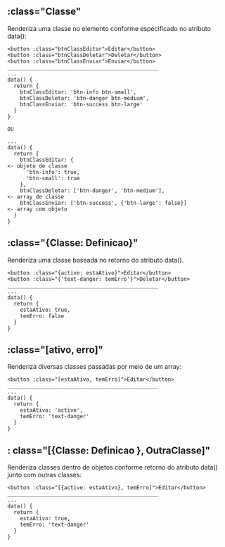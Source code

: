 ## :class="Classe"
Renderiza uma classe no elemento conforme especificado no atributo data(): 

    <button :class="btnClassEditar">Editar</button>
    <button :class="btnClassDeletar">Deletar</button>
    <button :class="btnClassEnviar">Enviar</button>
    ________________________________________________
    ...
    data() {
      return {
        btnClassEditar: 'btn-info btn-small',
        btnClassDeletar: 'btn-danger btn-medium',
        btnClassEnviar: 'btn-success btn-large'
      }
    }
    
    OU
    
    ...
    data() {
      return {
        btnClassEditar: {                                                 <- objeto de classe
          'btn-info': true,
          'btn-small': true
        },
        btnClassDeletar: ['btn-danger', 'btn-medium'],                    <- array de classe
        btnClassEnviar: ['btn-success', {'btn-large': false}]             <- array com objeto
      }
    }

## :class="{Classe: Definicao}"
Renderiza uma classe baseada no retorno do atributo data().

    <button :class="{active: estaAtivo}">Editar</button>
    <button :class="{'text-danger: temErro'}">Deletar</button>
    ________________________________________________
    ...
    data() {
      return {
        estaAtivo: true,
        temErro: false
      }
    }

## :class="[ativo, erro]"
Renderiza diversas classes passadas por meio de um array:

    <button :class="[estaAtivo, temErro]">Editar</button>
    ________________________________________________
    ...
    data() {
      return {
        estaAtivo: 'active',
        temErro: 'text-danger'
      }
    }
    
## : class="[{Classe: Definicao }, OutraClasse]"
Renderiza classes dentro de objetos conforme retorno do atributo data() junto com outras classes:

    <button :class="[{active: estaAtivo}, temErro]">Editar</button>
    ________________________________________________
    ...
    data() {
      return {
        estaAtivo: true,
        temErro: 'text-danger'
      }
    }
